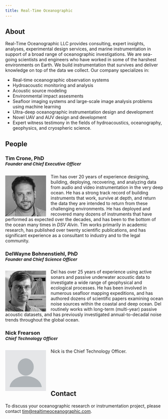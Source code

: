 ```yaml
---
title: Real-Time Oceanographic
---
```

## About

<img src="/assets/img/brandmark.png" alt="RTO" align="left" style="display:none">

Real-Time Oceanographic LLC provides consulting, expert insights, analyses, experimental design services, and marine instrumentation in support of a broad range of oceanographic investigations. We are sea-going scientists and engineers who have worked in some of the harshest environments on Earth. We build instrumentation that survives and deliver knowledge on top of the data we collect. Our company specializes in:

  - Real-time oceanographic observation systems
  - Hydroacoustic monitoring and analysis
  - Acoustic source modeling
  - Environmental impact assesments
  - Seafloor imaging systems and large-scale image analysis problems using machine learning
  - Ultra-deep oceanographic instrumentation design and development
  - Novel UAV and AUV design and development
  - Expert witness testimony in the fields of hydroacoustics, oceanography, geophysics, and cryospheric science.


## People

### Tim Crone, PhD<br><sup>*Founder and Chief Executive Officer*</sup>

<img src="/assets/img/tim.jpg" alt="Tim Crone" align="left" style="margin: 5px 15px 0px 0px" width="130">Tim has over 20 years of experience designing, building, deploying, recovering, and analyzing data from audio and video instrumentation in the very deep ocean. He has a strong track record of building instruments that work, survive at depth, and return the data they are intended to return from these challenging environments. He has deployed and recovered many dozens of instruments that have performed as expected over the decades, and has been to the bottom of the ocean many times in *DSV Alvin*. Tim works primarily in academic research, has published over twenty scientific publications, and has significant experience as a consultant to industry and to the legal community.

### DelWayne Bohnenstiehl, PhD<br><sup>*Founder and Chief Science Officer*</sup>

<img src="/assets/img/del.jpg" alt="DelWayne Bohnenstiehl" align="left" style="margin: 5px 15px 0px 0px" width="130">Del has over 25 years of experience using active sonars and passive underwater acoustic data to investigate a wide range of geophysical and ecological processes. He has been involved in numerous seafloor mapping expeditions, and has authored dozens of scientific papers examining ocean noise sources within the coastal and deep ocean. Del routinely works with long-term (multi-year) passive acoustic datasets, and has previously investigated annual-to-decadal noise trends throughout the global ocean.

### Nick Frearson<br><sup>*Chief Technology Officer*</sup>

<img src="/assets/img/blank.jpg" alt="Nick Frearson" align="left" style="margin: 5px 15px 0px 0px" width="130">Nick is the Chief Technology Officer.
<br><br><br><br><br><br>


## Contact

To discuss your oceanographic research or instrumentation project, please contact tim@realtimeoceanographic.com.

